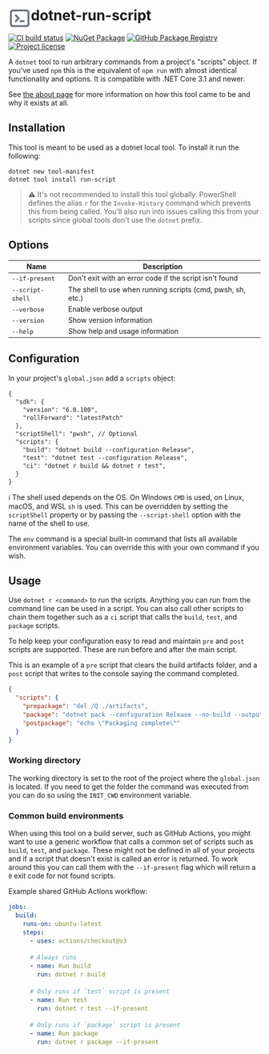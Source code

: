 # <img src="assets/icon.svg" align="left" height="45"> dotnet-run-script

[![CI build status](https://github.com/xt0rted/dotnet-run-script/actions/workflows/ci.yml/badge.svg?branch=main)](https://github.com/xt0rted/dotnet-run-script/actions/workflows/ci.yml)
[![NuGet Package](https://img.shields.io/nuget/v/run-script?logo=nuget)](https://www.nuget.org/packages/run-script)
[![GitHub Package Registry](https://img.shields.io/badge/github-package_registry-yellow?logo=nuget)](https://nuget.pkg.github.com/xt0rted/index.json)
[![Project license](https://img.shields.io/github/license/xt0rted/dotnet-run-script)](LICENSE)

A `dotnet` tool to run arbitrary commands from a project's "scripts" object.
If you've used `npm` this is the equivalent of `npm run` with almost identical functionality and options.
It is compatible with .NET Core 3.1 and newer.

See [the about page](docs/README.md) for more information on how this tool came to be and why it exists at all.

## Installation

This tool is meant to be used as a dotnet local tool.
To install it run the following:

```console
dotnet new tool-manifest
dotnet tool install run-script
```

> ⚠️ It's not recommended to install this tool globally.
> PowerShell defines the alias `r` for the `Invoke-History` command which prevents this from being called.
> You'll also run into issues calling this from your scripts since global tools don't use the `dotnet` prefix.

## Options

Name | Description
-- | --
`--if-present` | Don't exit with an error code if the script isn't found
`--script-shell` | The shell to use when running scripts (cmd, pwsh, sh, etc.)
`--verbose` | Enable verbose output
`--version` | Show version information
`--help` | Show help and usage information

## Configuration

In your project's `global.json` add a `scripts` object:

```jsonc
{
  "sdk": {
    "version": "6.0.100",
    "rollForward": "latestPatch"
  },
  "scriptShell": "pwsh", // Optional
  "scripts": {
    "build": "dotnet build --configuration Release",
    "test": "dotnet test --configuration Release",
    "ci": "dotnet r build && dotnet r test",
  }
}
```

ℹ️ The shell used depends on the OS.
On Windows `CMD` is used, on Linux, macOS, and WSL `sh` is used.
This can be overridden by setting the `scriptShell` property or by passing the `--script-shell` option with the name of the shell to use.

The `env` command is a special built-in command that lists all available environment variables.
You can override this with your own command if you wish.

## Usage

Use `dotnet r <command>` to run the scripts.
Anything you can run from the command line can be used in a script.
You can also call other scripts to chain them together such as a `ci` script that calls the `build`, `test`, and `package` scripts.

To help keep your configuration easy to read and maintain `pre` and `post` scripts are supported.
These are run before and after the main script.

This is an example of a `pre` script that clears the build artifacts folder, and a `post` script that writes to the console saying the command completed.

```json
{
  "scripts": {
    "prepackage": "del /Q ./artifacts",
    "package": "dotnet pack --configuration Release --no-build --output ./artifacts",
    "postpackage": "echo \"Packaging complete\""
  }
}
```

### Working directory

The working directory is set to the root of the project where the `global.json` is located.
If you need to get the folder the command was executed from you can do so using the `INIT_CWD` environment variable.

### Common build environments

When using this tool on a build server, such as GitHub Actions, you might want to use a generic workflow that calls a common set of scripts such as `build`, `test`, and `package`.
These might not be defined in all of your projects and if a script that doesn't exist is called an error is returned.
To work around this you can call them with the `--if-present` flag which will return a `0` exit code for not found scripts.

Example shared GitHub Actions workflow:

```yaml
jobs:
  build:
    runs-on: ubuntu-latest
    steps:
      - uses: actions/checkout@v3

      # Always runs
      - name: Run build
        run: dotnet r build

      # Only runs if `test` script is present
      - name: Run test
        run: dotnet r test --if-present

      # Only runs if `package` script is present
      - name: Run package
        run: dotnet r package --if-present
```
